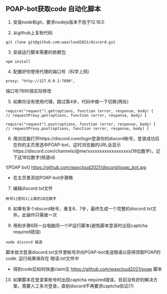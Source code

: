 ## POAP-bot获取code 自动化脚本

1. 安装node和git，要求nodejs版本不低于12.16.0

2. 从github上复制代码

  ```
  git clone git@github.com:waxcloud2021/discord.git
  ```

3. 安装运行脚本需要的依赖包

  ```
  npm install
  ```

4. 配置好你使用代理的端口号（科学上网）

  ```
  proxy: "http://127.0.0.1:7890",
  ```

  端口号7890按实际修改

5. 如果你没有使用代理，跳过第4步，代码中做一下切换(两处)

  ```
  require("request").get(options, function (error, response, body) {
  // requestProxy.get(options, function (error, response, body) {
  ```

  ```
  require("request").post(options, function (error, response, body) {
  // requestProxy.post(options, function (error, response, body) {
  ```

6. 用浏览器打开https://discord.com/login登录你的discord帐号，登录成功后在你的主页里选中POAP-bot，这时浏览器的URL会显示https://discord.com/channels/@me/xxxxxxxxxxxxxxxxxx(18位数字)，记下这18位数字(频道id)
 
  ![POAP bot] https://github.com/waxcloud2021/discord/poap_bot.jpg
  
  * 在主页里添加POAP-bot步骤略

7. 编辑discord.txt文件
  ```
  帐号1|密码1|上面的18位数字
  ```

8. 如果有多个discord帐号，重复6、7步，最终生成一个完整的discord.txt文件。此操作只需做一次

9. 用和步骤6同一台电脑同一个IP运行脚本(避免脚本登录时出现captcha required错误)

  ```
  node discord 暗语
  ```
  脚本依次登录discord.txt文件里帐号并向POAP-bot发送暗语以获得领取POAP的code. 运行结果保存在 暗语.txt文件中

  * 得到code后如何快速claim见 https://github.com/waxcloud2021/poap 脚本

10. 如果脚本在登录某账号时出现captcha required错误，目前没有好的解决方案，需要人工多次登录，直到discord不再要求captcha验证(?)




